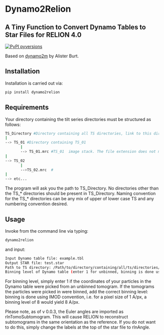 # Dynamo2Relion
## A Tiny Function to Convert Dynamo Tables to Star Files for RELION 4.0

[![PyPI pyversions](https://img.shields.io/pypi/pyversions/dynamo2m.svg)](https://pypi.python.org/pypi/dynamo2m/)

Based on [dynamo2m](https://github.com/alisterburt/dynamo2m) by Alister Burt.

## Installation

Installation is carried out via:
```sh
pip install dynamo2relion
```

## Requirements

Your directory containing the tilt series directories must be structured as follows:

```sh
TS_Directory #Directory containing all TS directories, link to this directory
|
--> TS_01 #Directory containing TS_01              
       |
       --> TS_01.mrc #TS_01  image stack. The file extension does not matter.        
|
--> TS_02              
       |
       -->TS_02.mrc  #
|
--> etc...
```

The program will ask you the path to TS_Directory. No directories other than the TS_* directories should be present in TS_Directory. Naming convention for the TS_* directories can be any mix of upper of lower case TS and any numbering convention desired. 

## Usage

Invoke from the command line via typing:
```sh
dynamo2relion
```
and input:
```sh
Input Dynamo table file: example.tbl
Output STAR file: test.star
Path to TS directory: /Path/to/directory/containing/all/ts/directories/as/shown/above
Binning level of Dynamo table (enter 1 for unbinned, binning is done using IMOD convention): 8
```

For binning level, simply enter 1 if the coordinates of your particles in the Dynamo table were picked from an unbinned tomogram. If the tomograms the particles were picked in were binned, add the correct binning level: binning is done using IMOD convention, i.e. for a pixel size of 1 A/px, a binning level of 8 would yield 8 A/px. 

Please note, as of v 0.0.3, the Euler angles are imported as rlnTomoSubtomogram<angles>. This will cause RELION to reconstruct subtomograms in the same orientation as the reference. If you do not want to do this, simply change the labels at the top of the star file to rlnAngle<angles>.
